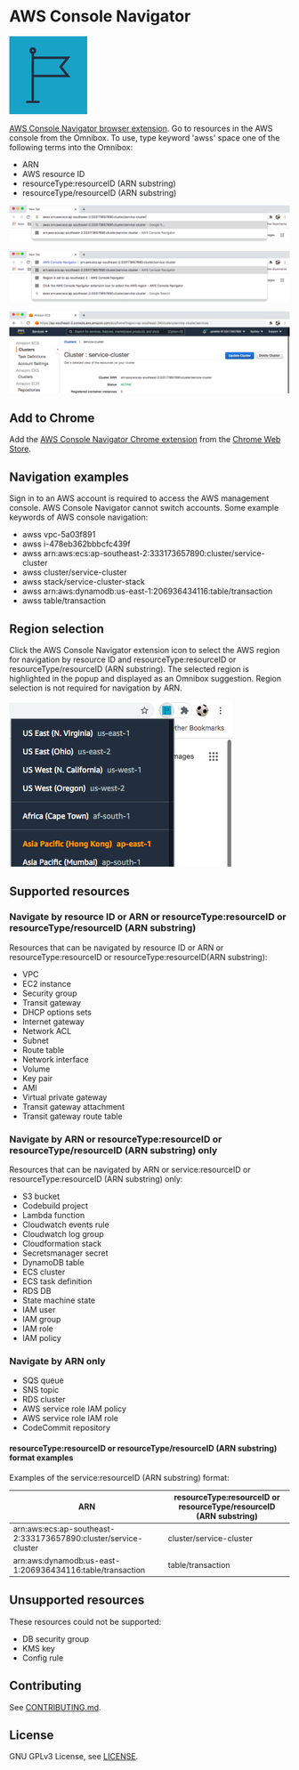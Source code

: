 # AWS Console Navigator

![AWS Console Navigator img](img/Region_dark-bg@4x.png "AWS Console Navigator img")

[AWS Console Navigator browser extension](https://chrome.google.com/webstore/detail/enlgbafmiepkajfipklgilnljlfbdkbo). Go to resources in the AWS console from the Omnibox.
To use, type keyword 'awss' space one of the following terms into the Omnibox:

- ARN
- AWS resource ID
- resourceType:resourceID (ARN substring)
- resourceType/resourceID (ARN substring)

![Image of user typing awss keyword and ARN into the Omnibox](img/awssKeywordOmnibox.png "Image of user typing awss keyword and ARN into the Omnibox")

![Image of the AWS Console Navigator extension](img/AWSConsoleNavigatorExtension.png "Image of the AWS Console Navigator extension")

![Image of an AWS resource in the console](img/AWSConsoleNavigated.png "Image of an AWS resource in the console")

## Add to Chrome

Add the [AWS Console Navigator Chrome extension](https://chrome.google.com/webstore/detail/enlgbafmiepkajfipklgilnljlfbdkbo) from the [Chrome Web Store](https://chrome.google.com/webstore).

## Navigation examples

Sign in to an AWS account is required to access the AWS management console. AWS Console Navigator cannot switch accounts. Some example keywords of AWS console navigation:

- awss vpc-5a03f891
- awss i-478eb362bbbcfc439f
- awss arn:aws:ecs:ap-southeast-2:333173657890:cluster/service-cluster
- awss cluster/service-cluster
- awss stack/service-cluster-stack
- awss arn:aws:dynamodb:us-east-1:206936434116:table/transaction
- awss table/transaction

## Region selection

Click the AWS Console Navigator extension icon to select the AWS region for navigation by resource ID and resourceType:resourceID or resourceType/resourceID (ARN substring). The selected region is highlighted in the popup and displayed as an Omnibox suggestion. Region selection is not required for navigation by ARN.

![Image of AWS Console Navigator region selection popup](img/SelectRegionPopup.png "Image of AWS Console Navigator region selection popup")

## Supported resources

### Navigate by resource ID or ARN or resourceType:resourceID or resourceType/resourceID (ARN substring)

Resources that can be navigated by resource ID or ARN or resourceType:resourceID or resourceType:resourceID(ARN substring):

- VPC
- EC2 instance
- Security group
- Transit gateway
- DHCP options sets
- Internet gateway
- Network ACL
- Subnet
- Route table
- Network interface
- Volume
- Key pair
- AMI
- Virtual private gateway
- Transit gateway attachment
- Transit gateway route table

### Navigate by ARN or resourceType:resourceID or resourceType/resourceID (ARN substring) only

Resources that can be navigated by ARN or service:resourceID or resourceType:resourceID (ARN substring) only:

- S3 bucket
- Codebuild project
- Lambda function
- Cloudwatch events rule
- Cloudwatch log group
- Cloudformation stack
- Secretsmanager secret
- DynamoDB table
- ECS cluster
- ECS task definition
- RDS DB
- State machine state
- IAM user
- IAM group
- IAM role
- IAM policy

### Navigate by ARN only

- SQS queue
- SNS topic
- RDS cluster
- AWS service role IAM policy
- AWS service role IAM role
- CodeCommit repository

#### resourceType:resourceID or resourceType/resourceID (ARN substring) format examples

Examples of the service:resourceID (ARN substring) format:

| ARN                                                             | resourceType:resourceID or resourceType/resourceID (ARN substring) |
| --------------------------------------------------------------- | ------------------------------------------------------------------ |
| arn:aws:ecs:ap-southeast-2:333173657890:cluster/service-cluster | cluster/service-cluster                                            |
| arn:aws:dynamodb:us-east-1:206936434116:table/transaction       | table/transaction                                                  |

## Unsupported resources

These resources could not be supported:

- DB security group
- KMS key
- Config rule

## Contributing

See [CONTRIBUTING.md](CONTRIBUTING.md).

## License

GNU GPLv3 License, see [LICENSE](LICENSE).
